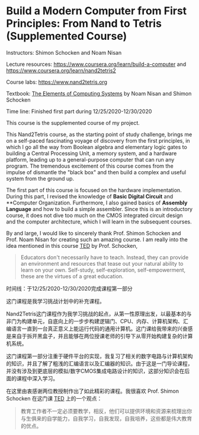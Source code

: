 

# Build a Modern Computer from First Principles: From Nand to Tetris  (Supplemented Course)

Instructors: Shimon Schocken and Noam Nisan

Lecture resources: https://www.coursera.org/learn/build-a-computer and https://www.coursera.org/learn/nand2tetris2

Course labs: https://www.nand2tetris.org

Textbook: [The Elements of Computing Systems](https://www.amazon.com/Elements-Computing-Systems-Building-Principles/dp/0262640686/ref=ed_oe_p) by Noam Nisan and Shimon Schocken

Time line: Finished first part during 12/25/2020-12/30/2020

This course is the supplemented course of my project. 

This Nand2Tetris course, as the starting point of study challenge, brings me on a self-paced fascinating voyage of discovery from the first principles, in which I go all the way from Boolean algebra and elementary logic gates to building a Central Processing Unit, a memory system, and a hardware platform, leading up to a general-purpose computer that can run any program. The tremendous excitement of this course comes from the impulse of dismantle the "black box" and then build a complex and useful system from the ground up.

The first part of this course is focused on the hardware implementation. During this part, I revised the knowledge of **Basic Digital Circuit** and **Computer Organization. Furthermore, I also gained basics of **Assembly Language** and how to build a simple assembler.  Since this is an introductory course, it does not dive too much on the CMOS integrated circuit design and the computer architecture, which I will learn in the subsequent courses. 

By and large, I would like to sincerely thank Prof. Shimon Schocken and Prof. Noam Nisan for creating such an amazing course. I am really into the idea mentioned in this course [TED](https://www.ted.com/talks/shimon_schocken_the_self_organizing_computer_course) by Prof. Schocken, 

> Educators don't necessarily have to teach. Instead, they can provide an environment and resources that tease out your natural ability to learn on your own. Self-study, self-exploration, self-empowerment, these are the virtues of a great education.



时间线：于12/25/2020-12/30/2020完成课程第一部分

这门课程是我学习挑战计划中的补充课程。

Nand2Tetris这门课程作为我学习挑战的起点，从第一性原理出发，以最基本的与非门为构建单元，自底向上的一步步构建逻辑门、CPU、内存、计算机架构、汇编语言一直到一台真正意义上能运行代码的通用计算机。这门课给我带来的兴奋感是来自于拆开黑盒子，并且能够在两位授课老师的引导下从零开始构建复杂的计算机系统。

这门课程第一部分注重于硬件平台的实现，我复习了相关的数字电路与计算机架构的知识，并且了解了粗浅的汇编语言以及汇编器的知识。由于这是一门导论课程，并没有涉及到更底层的模拟/数字CMOS集成电路设计的知识，这部分知识会在后面的课程中深入学习。

在这里由衷感谢两位教授制作出了如此精彩的课程。我很喜欢 Prof. Shimon Schocken 在这门课 [TED](https://www.ted.com/talks/shimon_schocken_the_self_organizing_computer_course) 上的一个观点：

> 教育工作者不一定必须要教学，相反，他们可以提供环境和资源来梳理出你与生俱来的自学能力，自我学习，自我发现，自我培养，这些都是伟大教育的优点。



